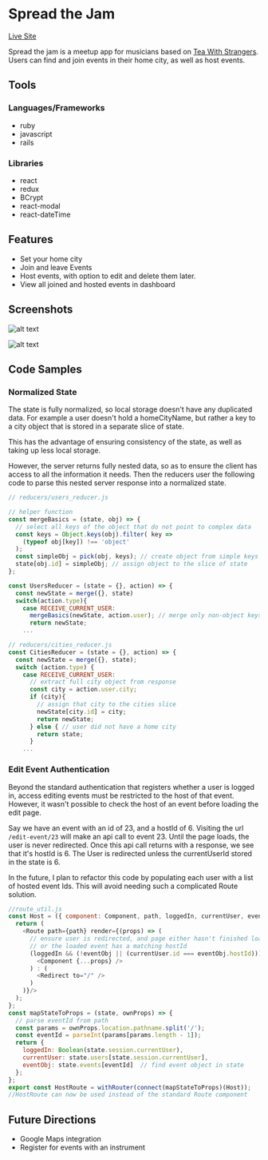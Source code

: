 # Spread the Jam

[Live Site][heroku]

[heroku]: http://www.spreadthejam.net

[tws]: teawithstrangers.com

Spread the jam is a meetup app for musicians based on [Tea With Strangers][tws]. Users can find and join events in their home city, as well as host events.

## Tools

### Languages/Frameworks
 - ruby
 - javascript
 - rails

### Libraries
 - react
 - redux
 - BCrypt
 - react-modal
 - react-dateTime

## Features
  - Set your home city
  - Join and leave Events
  - Host events, with option to edit and delete them later.
  - View all joined and hosted events in dashboard


## Screenshots
![alt text][san_francisco]

[san_francisco]: http://res.cloudinary.com/samtfm/image/upload/c_scale,w_600/v1495835514/san_francisco_events_wnyzni.png "San Francisco events"

![alt text][dashboard]

[dashboard]: http://res.cloudinary.com/samtfm/image/upload/c_scale,w_600/v1495836980/dashboard2_ev3dvi.png "Event detail in dashboard"

## Code Samples

### Normalized State
The state is fully normalized, so local storage doesn't have any duplicated data. For example a user doesn't hold a homeCityName, but rather a key to a city object that is stored in a separate slice of state.

This has the advantage of ensuring consistency of the state, as well as taking up less local storage.

However, the server returns fully nested data, so as to ensure the client has access to all the information it needs. Then the reducers user the following code to parse this nested server response into a normalized state.

```js
// reducers/users_reducer.js

// helper function
const mergeBasics = (state, obj) => {
  // select all keys of the object that do not point to complex data
  const keys = Object.keys(obj).filter( key =>
    (typeof obj[key]) !== 'object'
  );
  const simpleObj = pick(obj, keys); // create object from simple keys
  state[obj.id] = simpleObj; // assign object to the slice of state
};

const UsersReducer = (state = {}, action) => {
  const newState = merge({}, state)
  switch(action.type){
    case RECEIVE_CURRENT_USER:
      mergeBasics(newState, action.user); // merge only non-object keys
      return newState;
    ...

// reducers/cities_reducer.js
const CitiesReducer = (state = {}, action) => {
  const newState = merge({}, state);
  switch (action.type) {
    case RECEIVE_CURRENT_USER:
      // extract full city object from response
      const city = action.user.city;
      if (city){
        // assign that city to the cities slice
        newState[city.id] = city;
        return newState;
      } else { // user did not have a home city
        return state;
      }
    ...

```

### Edit Event Authentication

Beyond the standard authentication that registers whether a user is logged in, access editing events must be restricted to the host of that event.
However, it wasn't possible to check the host of an event before loading the edit page.

Say we have an event with an id of 23, and a hostId of 6.
Visiting the url `/edit-event/23` will make an api call to event 23. Until the page loads, the user is never redirected. Once this api call returns with a response, we see that it's hostId is 6. The User is redirected unless the currentUserId stored in the state is 6.

In the future, I plan to refactor this code by populating each user with a list of hosted event Ids. This will avoid needing such a complicated Route solution.

```js
//route_util.js
const Host = ({ component: Component, path, loggedIn, currentUser, eventObj}) => {
  return (
    <Route path={path} render={(props) => (
      // ensure user is redirected, and page either hasn't finished loading,
      // or the loaded event has a matching hostId
      (loggedIn && (!eventObj || (currentUser.id === eventObj.hostId))) ? (
        <Component {...props} />
      ) : (
        <Redirect to="/" />
      )
    )}/>
  );
};
const mapStateToProps = (state, ownProps) => {
  // parse eventId from path
  const params = ownProps.location.pathname.split('/');
  const eventId = parseInt(params[params.length - 1]);
  return {
    loggedIn: Boolean(state.session.currentUser),
    currentUser: state.users[state.session.currentUser],
    eventObj: state.events[eventId]  // find event object in state
  };
};
export const HostRoute = withRouter(connect(mapStateToProps)(Host));
//HostRoute can now be used instead of the standard Route component

```


## Future Directions

 - Google Maps integration
 - Register for events with an instrument
